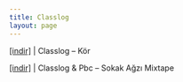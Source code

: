 ```yaml
---
title: Classlog
layout: page
---
```


<a href="https://cloud.mail.ru/public/87b07737671c/CLasslog%20-%20K%C3%B6r" target="_blank">[indir]</a>   |   Classlog &#8211; Kör

<a href="https://cloud.mail.ru/public/72ffebda0d0e/Classlog%20%26%20Pbc%20-%20Sokak%20A%C4%9Fz%C4%B1%20Mixtape" target="_blank">[indir]</a>   |   Classlog & Pbc &#8211; Sokak Ağzı Mixtape